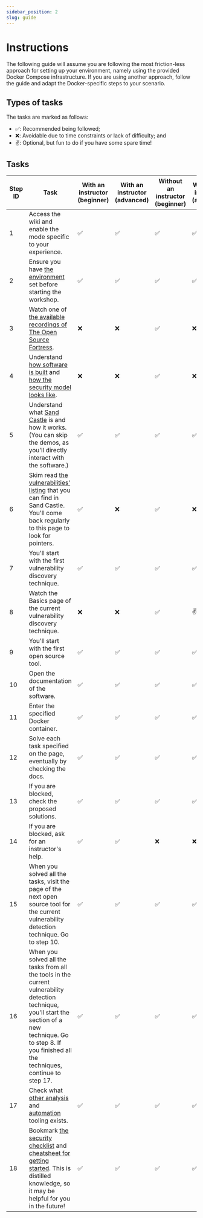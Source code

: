 ```yaml
---
sidebar_position: 2
slug: guide
---
```


# Instructions

The following guide will assume you are following the most friction-less approach for setting up your environment, namely using the provided Docker Compose infrastructure. If you are using another approach, follow the guide and adapt the Docker-specific steps to your scenario.

## Types of tasks

The tasks are marked as follows:
- ✅: Recommended being followed;
- ❌: Avoidable due to time constraints or lack of difficulty; and
- ✌️: Optional, but fun to do if you have some spare time!

## Tasks

| Step ID | Task                                                                                                                                                                                                                   | With an instructor (beginner)  | With an instructor (advanced)  | Without an instructor (beginner)  | Without an instructor (advanced)  |
| ------- | ---------------------------------------------------------------------------------------------------------------------------------------------------------------------------------------------------------------------- | ------------------------------ | ------------------------------ | --------------------------------- | --------------------------------- |
| 1       | Access the wiki and enable the mode specific to your experience.                                                                                                                                                       | ✅                             | ✅                             | ✅                                | ✅                                |
| 2       | Ensure you have [the environment](/analysis-infrastructure) set before starting the workshop.                                                                                                                          | ✅                             | ✅                             | ✅                                | ✅                                |
| 3       | Watch one of [the available recordings of The Open Source Fortress](/#on-site-presentations).                                                                                                                          | ❌                             | ❌                             | ✅                                | ❌                                |
| 4       | Understand [how software is built](/software-model) and [how the security model looks like](/oss-software-security).                                                                                                   | ❌                             | ❌                             | ✅                                | ❌                                |
| 5       | Understand what [Sand Castle](/sandcastle) is and how it works. (You can skip the demos, as you'll directly interact with the software.)                                                                               | ✅                             | ✅                             | ✅                                | ✅                                |
| 6       | Skim read [the vulnerabilities' listing](/vulnerabilities) that you can find in Sand Castle. You'll come back regularly to this page to look for pointers.                                                             | ✅                             | ❌                             | ✅                                | ❌                                |
| 7       | You'll start with the first vulnerability discovery technique.                                                                                                                                                         | ✅                             | ✅                             | ✅                                | ✅                                |
| 8       | Watch the Basics page of the current vulnerability discovery technique.                                                                                                                                                | ❌                             | ❌                             | ✅                                | ✌️                                 |
| 9       | You'll start with the first open source tool.                                                                                                                                                                          | ✅                             | ✅                             | ✅                                | ✅                                |
| 10      | Open the documentation of the software.                                                                                                                                                                                | ✅                             | ✅                             | ✅                                | ✅                                |
| 11      | Enter the specified Docker container.                                                                                                                                                                                  | ✅                             | ✅                             | ✅                                | ✅                                |
| 12      | Solve each task specified on the page, eventually by checking the docs.                                                                                                                                                | ✅                             | ✅                             | ✅                                | ✅                                |
| 13      | If you are blocked, check the proposed solutions.                                                                                                                                                                      | ✅                             | ✅                             | ✅                                | ✅                                |
| 14      | If you are blocked, ask for an instructor's help.                                                                                                                                                                      | ✅                             | ✅                             | ❌                                | ❌                                |
| 15      | When you solved all the tasks, visit the page of the next open source tool for the current vulnerability detection technique. Go to step 10.                                                                           | ✅                             | ✅                             | ✅                                | ✅                                |
| 16      | When you solved all the tasks from all the tools in the current vulnerability detection technique, you'll start the section of a new technique. Go to step 8. If you finished all the techniques, continue to step 17. | ✅                             | ✅                             | ✅                                | ✅                                |
| 17      | Check what [other analysis](/other-techniques) and [automation](/security-automation) tooling exists.                                                                                                                  | ✅                             | ✅                             | ✅                                | ✅                                |
| 18      | Bookmark [the security checklist](/checklist) and [cheatsheet for getting started](/cheatsheet). This is distilled knowledge, so it may be helpful for you in the future!                                              | ✅                             | ✅                             | ✅                                | ✅                                |
